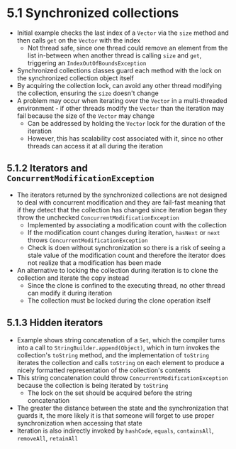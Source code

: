 # 5.1 Synchronized collections

* Initial example checks the last index of a `Vector` via the `size` method and then calls `get` on the `Vector` with the index
  * Not thread safe, since one thread could remove an element from the list in-between when another thread is calling `size` and `get`, triggering an `IndexOutOfBoundsException`
* Synchronized collections classes guard each method with the lock on the synchronized collection object itself
* By acquiring the collection lock, can avoid any other thread modifying the collection, ensuring the `size` doesn't change
* A problem may occur when iterating over the `Vector` in a multi-threaded environment - if other threads modify the `Vector` than the iteration may fail because the size of the `Vector` may change
  * Can be addressed by holding the `Vector` lock for the duration of the iteration
  * However, this has scalability cost associated with it, since no other threads can access it at all during the iteration

## 5.1.2 Iterators and `ConcurrentModificationException`

* The iterators returned by the synchronized collections are not designed to deal with concurrent modification and they are fail-fast meaning that if they detect that the collection has changed since iteration began they throw the unchecked `ConcurrentModificationException`
  * Implemented by associating a modification count with the collection
  * If the modification count changes during iteration, `hasNext` or `next` throws `ConcurrentModificationException`
  * Check is doen without synchronization so there is a risk of seeing a stale value of the modification count and therefore the iterator does not realize that a modification has been made
* An alternative to locking the collection during iteration is to clone the collection and iterate the copy instead
  * Since the clone is confined to the executing thread, no other thread can modify it during iteration
  * The collection must be locked during the clone operation itself

## 5.1.3 Hidden iterators

* Example shows string concatenation of a `Set`, which the compiler turns into a call to `StringBuilder.append(Object)`, which in turn invokes the collection's `toString` method, and the implementation of `toString` iterates the collection and calls `toString` on each element to produce a nicely formatted representation of the collection's contents
* This string concatenation could throw `ConcurrentModificationException` because the collection is being iterated by `toString`
  * The lock on the set should be acquired before the string concatenation
* The greater the distance between the state and the synchronization that guards it, the more likely it is that someone will forget to use proper synchronization when accessing that state
* Iteration is also indirectly invoked by `hashCode`, `equals`, `containsAll`, `removeAll`, `retainAll`
